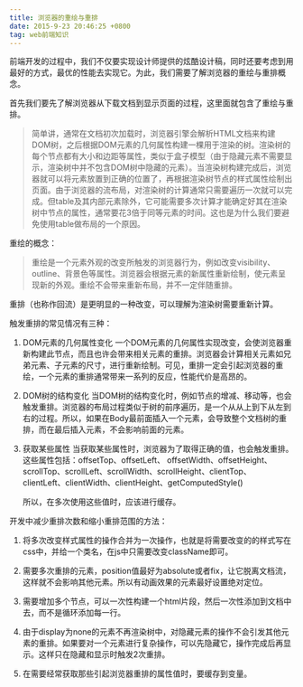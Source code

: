 ```yaml
---
title: 浏览器的重绘与重排
date: 2015-9-23 20:46:25 +0800
tag: web前端知识
---
```


前端开发的过程中，我们不仅要实现设计师提供的炫酷设计稿，同时还要考虑到用最好的方式，最优的性能去实现它。为此，我们需要了解浏览器的重绘与重排概念。
<!--more-->
首先我们要先了解浏览器从下载文档到显示页面的过程，这里面就包含了重绘与重排。
>简单讲，通常在文档初次加载时，浏览器引擎会解析HTML文档来构建DOM树，之后根据DOM元素的几何属性构建一棵用于渲染的树。渲染树的每个节点都有大小和边距等属性，类似于盒子模型（由于隐藏元素不需要显示，渲染树中并不包含DOM树中隐藏的元素）。当渲染树构建完成后，浏览器就可以将元素放置到正确的位置了，再根据渲染树节点的样式属性绘制出页面。由于浏览器的流布局，对渲染树的计算通常只需要遍历一次就可以完成。但table及其内部元素除外，它可能需要多次计算才能确定好其在渲染树中节点的属性，通常要花3倍于同等元素的时间。这也是为什么我们要避免使用table做布局的一个原因。

重绘的概念：
>重绘是一个元素外观的改变所触发的浏览器行为，例如改变visibility、outline、背景色等属性。浏览器会根据元素的新属性重新绘制，使元素呈现新的外观。重绘不会带来重新布局，并不一定伴随重排。

重排（也称作回流）是更明显的一种改变，可以理解为渲染树需要重新计算。

触发重排的常见情况有三种：
1. DOM元素的几何属性变化
一个DOM元素的几何属性实现改变，会使浏览器重新构建此节点，而且也许会带来相关元素的重排。浏览器会计算相关元素如兄弟元素、子元素的尺寸，进行重新绘制。可见，重排一定会引起浏览器的重绘，一个元素的重排通常带来一系列的反应，性能代价是高昂的。

2. DOM树的结构变化
    当DOM树的结构变化时，例如节点的增减、移动等，也会触发重排。浏览器的布局过程类似于树的前序遍历，是一个从从上到下从左到右的过程。所以，如果在Body最前面插入一个元素，会导致整个文档树的重排，而在最后插入元素，不会影响前面的元素。
3. 获取某些属性
    当获取某些属性时，浏览器为了取得正确的值，也会触发重排。这些属性包括：offsetTop、offsetLeft、 offsetWidth、offsetHeight、scrollTop、scrollLeft、scrollWidth、scrollHeight、clientTop、clientLeft、clientWidth、clientHeight、getComputedStyle()

    所以，在多次使用这些值时，应该进行缓存。

开发中减少重排次数和缩小重排范围的方法：
1. 将多次改变样式属性的操作合并为一次操作，也就是将需要改变的的样式写在css中，并给一个类名，在js中只需要改变className即可。

2. 需要多次重排的元素，position值最好为absolute或者fix，让它脱离文档流，这样就不会影响其他元素。所以有动画效果的元素最好设置绝对定位。

3. 需要增加多个节点，可以一次性构建一个html片段，然后一次性添加到文档中去，而不是循环添加每一行。

4. 由于display为none的元素不再渲染树中，对隐藏元素的操作不会引发其他元素的重排。如果要对一个元素进行复杂操作，可以先隐藏它，操作完成后再显示。这样只在隐藏和显示时触发2次重排。

5. 在需要经常获取那些引起浏览器重排的属性值时，要缓存到变量。